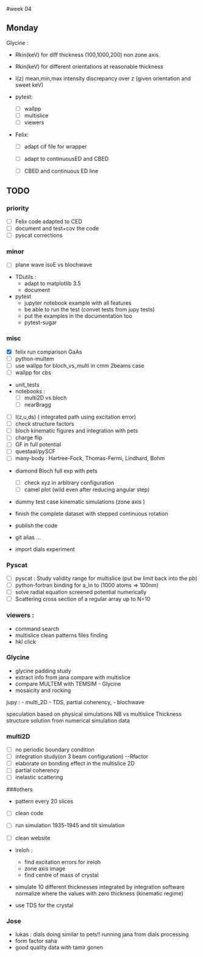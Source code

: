 #week 04
## Monday

Glycine :
- Rkin(keV) for diff thickness (100,1000,200) non zone axis
- Rkin(keV) for different orientations at reasonable thickness
- I(z) mean,min,max intensity discrepancy over z  (given orientation and sweet keV)

- pytest:
    - [ ] wallpp
    - [ ] multislice
    - [ ] viewers
- Felix:
    - [ ] adapt cif file for wrapper
    - [ ] adapt to continuousED and CBED
    - [ ] CBED and continuous ED line


## TODO
### priority
- [ ] Felix code adapted to CED
- [ ] document and test+cov the code
- [ ] pyscat corrections
### minor
- [ ] plane wave isoE vs blochwave
- TDutils :
    - adapt to matplotlib 3.5
    - document
- pytest
    - jupyter notebook example with all features
    - be able to run the test (convet tests from jupy tests)
    - put the examples in the documentation too
    - pytest-sugar

### misc
- [x] felix run comparison GaAs
- [ ] python-multem
- [ ] use wallpp for bloch_vs_multi in cmm 2beams case
- [ ] wallpp for cbs

- unit_tests
- notebooks :
    - [ ] multi2D vs bloch
    - [ ] nearBragg
- [ ] I(z,u,ds) ( integrated path using excitation error)
- [ ] check structure factors  
- [ ] bloch kinematic figures and integration with pets
- [ ] charge flip
- [ ] GF in full potential
- [ ] questaal/pySCF
- [ ] many-body : Hartree-Fock, Thomas-Fermi, Lindhard, Bohm  

- diamond Bloch full exp with pets
    - [ ] check xyz in arbitrary configuration
    - [ ] camel plot (wild even after reducing angular step)
- dummy test case kinematic simulations  (zone axis )

- finish the complete dataset with stepped continuous rotation
- publish the code

- git alias ...
- import dials experiment

### Pyscat
- [ ] pyscat : Study validity range for multislice (put bw limit back into the pb)
- [ ] python-fortran binding for a_ln to (1000 atoms => 100nm)
- [ ] solve radial equation screened potential numerically
- [ ] Scattering cross section of a regular array up to N=10

### viewers :
- command search
- multislice clean patterns files finding
- hkl click

### Glycine
- glycine padding study
- extract info from jana compare with multislice
- compare MULTEM with TEMSIM - Glycine
- mosaicity and rocking

jupy :
    - multi_2D
    - TDS, partial coherency,
    - blochwave

speculation based on physical simulations
NB vs multislice
Thickness
structure solution from numerical simulation data

### multi2D
  - [ ] no periodic boundary condition
  - [ ] integration study(on 3 beam configuration) --Rfactor
  - [ ] elaborate on bonding effect in the multislice 2D
  - [ ] partial coherency
  - [ ] inelastic scattering

###others
  - pattern every 20 slices
  - [ ] clean code
  - [ ] run simulation 1935-1945 and tilt simulation

- [ ] clean website
- ireloh :
  - find excitation errors for ireloh
  - zone axis image
  - find centre of mass of crystal

- simulate 10 different thicknesses integrated by integration software
normalize where the values with zero thickness (kinematic regime)
- use TDS for the crystal

### Jose
- lukas : dials doing similar to pets!! running jana from dials processing
- form factor saha
- good quality data with tamir gonen
